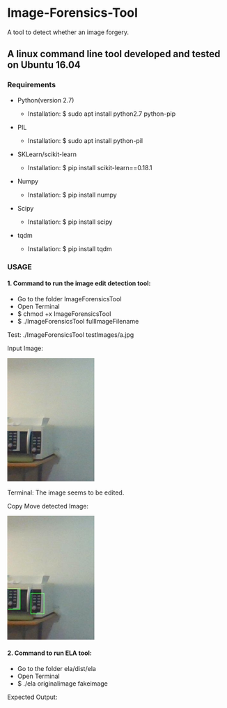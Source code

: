 # Image-Forensics-Tool
A tool to detect whether an image forgery.


## A linux command line tool developed and tested on Ubuntu 16.04


### Requirements
* Python(version 2.7)
  - Installation: $ sudo apt install python2.7 python-pip
  
* PIL 
  - Installation: $ sudo apt install python-pil

* SKLearn/scikit-learn 
  - Installation: $ pip install scikit-learn==0.18.1

* Numpy 
  - Installation: $ pip install numpy

* Scipy 
  - Installation: $ pip install scipy 

* tqdm 
  - Installation: $ pip install tqdm

### USAGE
#### 1. Command to run the image edit detection tool:
+ Go to the folder ImageForensicsTool
+ Open Terminal
+ $ chmod +x ImageForensicsTool 
+ $ ./ImageForensicsTool fullImageFilename

Test: ./ImageForensicsTool testImages/a.jpg

Input Image:

<img src="https://raw.githubusercontent.com/sejaljain1194/image-forensics-tool/master/screenshots/a.png" width="200">

Terminal: The image seems to be edited.

Copy Move detected Image: 

<img src="https://raw.githubusercontent.com/sejaljain1194/image-forensics-tool/master/screenshots/20180623_031816_lined_a.jpg" width="200">

#### 2. Command to run ELA tool:
+ Go to the folder ela/dist/ela
+ Open Terminal
+ $ ./ela originalimage fakeimage

Expected Output:


